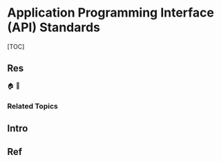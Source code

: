 # Application Programming Interface (API) Standards

[TOC]



## Res
🏠 
🚧 


### Related Topics



## Intro



## Ref
